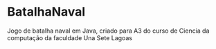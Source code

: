 # BatalhaNaval
Jogo de batalha naval em Java, criado para A3 do curso de Ciencia da computação da faculdade Una Sete Lagoas
